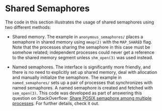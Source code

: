# Shared Semaphores

The code in this section illustrates the usage of shared semaphores using two different methods:

* Shared memory. The example in `anonymous_semaphores/` places a semaphore in shared memory using `mmap(2)` with the `MAP_SHARED` flag. Note that the processes sharing the semaphore in this case must be somehow related; independent processes could never get a reference to the shared memory segment unless `shm_open(3)` was used instead.

* Named semaphores. The interface is significantly more friendly, and there is no need to explicitly set up shared memory, deal with allocation and manually initialize the semaphore. The example in `named_semaphores/` sets up a pair of processes that synchronizes with named semaphores. A named semaphore is created and fetched with `sem_open(3)`. This code was developed as part of answering this question on StackOverflow: [Share POSIX semaphore among multiple processes](http://stackoverflow.com/q/32205396/2793118). For further details, check it out.
